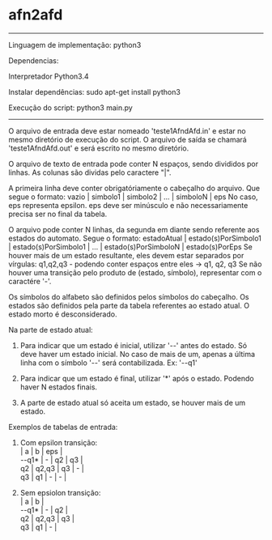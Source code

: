 # afn2afd

------------------------------

Linguagem de implementação:
python3

Dependencias:

Interpretador Python3.4

Instalar dependências:
sudo apt-get install python3

Execução do script:
python3 main.py

------------------------------

O arquivo de entrada deve estar nomeado 'teste1AfndAfd.in' e estar no mesmo diretório de execução do script.
O arquivo de saída se chamará 'teste1AfndAfd.out' e será escrito no mesmo diretório.

O arquivo de texto de entrada pode conter N espaços, sendo divididos por linhas.
As colunas são dividas pelo caractere "|".

A primeira linha deve conter obrigatóriamente o cabeçalho do arquivo.
Que segue o formato:
vazio | simbolo1 | simbolo2 | ... | simboloN | eps
No caso, eps representa epsilon.
eps deve ser minúsculo e não necessariamente precisa ser no final da tabela.

O arquivo pode conter N linhas, da segunda em diante sendo referente aos estados do automato.
Segue o formato:
estadoAtual | estado(s)PorSimbolo1  | estado(s)PorSimbolo1 | ... | estado(s)PorSimboloN | estado(s)PorEps
Se houver mais de um estado resultante, eles devem estar separados por vírgulas:
q1,q2,q3 - podendo conter espaços entre eles -> q1, q2, q3
Se não houver uma transição pelo produto de (estado, símbolo), representar com o caractére '-'.

Os símbolos do alfabeto são definidos pelos símbolos do cabeçalho.
Os estados são definidos pela parte da tabela referentes ao estado atual.
O estado morto é desconsiderado.

Na parte de estado atual:

1. Para indicar que um estado é inicial, utilizar '--' antes do estado. Só deve haver um estado inicial. No caso de mais de um, apenas a última linha com o símbolo '--' será contabilizada.
Ex: '--q1'

2. Para indicar que um estado é final, utilizar '*' após o estado. Podendo haver N estados finais.

3. A parte de estado atual só aceita um estado, se houver mais de um estado.


Exemplos de tabelas de entrada:

1. Com epsilon transição:<br>
       |    a    |   b   |    eps    |<br>
--q1*  |    -    |   q2  |    q3     |<br>
  q2   |  q2,q3  |   q3  |     -     |<br>
  q3   |    q1   |   -   |     -     |<br>

2. Sem epsiolon transição:<br>
       |    a    |   b   |<br>
--q1*  |    -    |   q2  |<br>
  q2   |  q2,q3  |   q3  |<br>
  q3   |    q1   |   -   |<br>